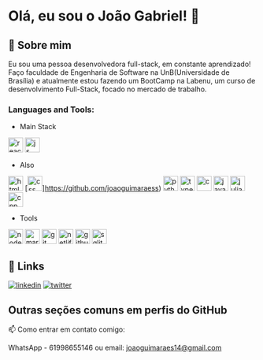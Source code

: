 
# Olá, eu sou o João Gabriel! 👋


## 🚀 Sobre mim
Eu sou uma pessoa desenvolvedora full-stack, em constante aprendizado! Faço faculdade de 
Engenharia de Software na UnB(Universidade de Brasília) e atualmente estou fazendo um BootCamp na Labenu,
um curso de desenvolvimento Full-Stack, focado no mercado de trabalho. 


### Languages and Tools: 
- Main Stack

[<img src='https://img.shields.io/badge/react-%2320232a.svg?style=for-the-badge&logo=react&logoColor=%2361DAFB' alt='react' height='30'>](https://github.com/joaoguimaraess) [<img src='https://img.shields.io/badge/JavaScript-323330?style=for-the-badge&logo=javascript&logoColor=F7DF1E' alt='js' height='30'>](https://github.com/joaoguimaraess)

- Also

[<img src='https://img.shields.io/badge/HTML5-E34F26?style=for-the-badge&logo=html5&logoColor=white' alt='html' height='30'>](https://github.com/joaoguimaraess) [<img src='https://img.shields.io/badge/CSS3-1572B6?style=for-the-badge&logo=css3&logoColor=white' alt='css' height='30'>]https://github.com/joaoguimaraess) [<img src='https://img.shields.io/badge/Python-3776AB?style=for-the-badge&logo=python&logoColor=white' alt='python' height='30'>](https://github.com/joaoguimaraess) [<img src='https://img.shields.io/badge/typescript-%23007ACC.svg?style=for-the-badge&logo=typescript&logoColor=white' alt='typescript' height='30'>](https://github.com/joaoguimaraess) [<img src='https://img.shields.io/badge/C-00599C?style=for-the-badge&logo=c&logoColor=white' alt='c' height='30'>](https://github.com/joaoguimaraess) [<img src='https://img.shields.io/badge/java-%23ED8B00.svg?style=for-the-badge&logo=java&logoColor=white' alt='java' height='30'>](https://github.com/joaoguimaraess) [<img src='https://img.shields.io/badge/-Julia-9558B2?style=for-the-badge&logo=julia&logoColor=white' alt='julia' height='30'>](https://github.com/joaoguimaraess) [<img src='https://img.shields.io/badge/c++-%2300599C.svg?style=for-the-badge&logo=c%2B%2B&logoColor=white' alt='cpp' height='30'>](https://github.com/joaoguimaraess)

- Tools

[<img src='https://img.shields.io/badge/Node.js-339933?style=for-the-badge&logo=nodedotjs&logoColor=white' alt='node' height='30'>](https://github.com/joaoguimaraess) [<img src='https://img.shields.io/badge/Markdown-000000?style=for-the-badge&logo=markdown&logoColor=white' alt='markdown' height='30'>](https://github.com/joaoguimaraess) [<img src='https://img.shields.io/badge/Git-F05032?style=for-the-badge&logo=git&logoColor=white' alt='git' height='30'>](https://github.com/joaoguimaraess) [<img src='https://img.shields.io/badge/netlify-%23000000.svg?style=for-the-badge&logo=netlify&logoColor=#00C7B7' alt='netlify' height='30'>](https://github.com/joaoguimaraess) [<img src='https://img.shields.io/badge/GitHub-100000?style=for-the-badge&logo=github&logoColor=white' alt='github' height='30'>](https://github.com/joaoguimaraess) [<img src='https://img.shields.io/badge/sqlite-%2307405e.svg?style=for-the-badge&logo=sqlite&logoColor=white' alt='sqlite' height='30'>](https://github.com/joaoguimaraess)



## 🔗 Links
[![linkedin](https://img.shields.io/badge/linkedin-0A66C2?style=for-the-badge&logo=linkedin&logoColor=white)](https://www.linkedin.com/in/joao-gabriel-guimaraes-7aa246191/)
[![twitter](https://img.shields.io/badge/twitter-1DA1F2?style=for-the-badge&logo=twitter&logoColor=white)](https://twitter.com/joaoguimaraess)


## Outras seções comuns em perfis do GitHub



📫 Como entrar em contato comigo: 

WhatsApp - 61998655146 ou email: joaoguimaraes14@gmail.com
